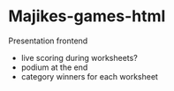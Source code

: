 # Majikes-games-html

Presentation frontend
- live scoring during worksheets?
- podium at the end
- category winners for each worksheet
